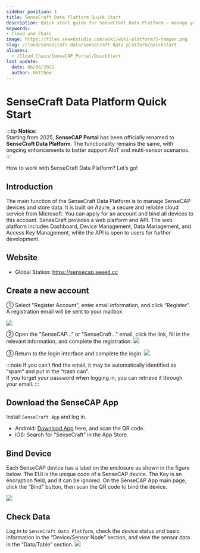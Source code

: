 ```yaml
---
sidebar_position: 1
title: SenseCraft Data Platform Quick Start
description: Quick start guide for SenseCraft Data Platform — manage your SenseCAP devices and visualize sensor data with a secure and reliable cloud platform.
keywords:
- Cloud and Chain
image: https://files.seeedstudio.com/wiki/wiki-platform/S-tempor.png        
slug: /cloud/sensecraft-data/sensecraft-data-platform/quickstart
aliases:
  - /Cloud_Chain/SenseCAP_Portal/QuickStart
last_update:
  date: 06/06/2025
  author: Matthew
---
```


# SenseCraft Data Platform Quick Start

:::tip
**Notice:**  
Starting from 2025, **SenseCAP Portal** has been officially renamed to **SenseCraft Data Platform**. The functionality remains the same, with ongoing enhancements to better support AIoT and multi-sensor scenarios.
:::

How to work with SenseCraft Data Platform? Let’s go!

## Introduction

The main function of the SenseCraft Data Platform is to manage SenseCAP devices and store data. It is built on Azure, a secure and reliable cloud service from Microsoft. You can apply for an account and bind all devices to this account. SenseCraft provides a web platform and API. The web platform includes Dashboard, Device Management, Data Management, and Access Key Management, while the API is open to users for further development.

## Website

- Global Station: <a href="https://sensecap.seeed.cc/">https://sensecap.seeed.cc</a>

## Create a new account

① Select "Register Account", enter email information, and click “Register”. A registration email will be sent to your mailbox.

![](https://sensecap-docs.seeed.cc/images/sensecap_portal/EN-register-1.jpg)

② Open the "SenseCAP..." or "SenseCraft…" email, click the link, fill in the relevant information, and complete the registration.
![](https://sensecap-docs.seeed.cc/images/sensecap_portal/EN-register-2.jpg)

③ Return to the login interface and complete the login.
![](https://sensecap-docs.seeed.cc/images/sensecap_portal/EN-register-3.jpg)

:::note
If you can’t find the email, it may be automatically identified as “spam” and put in the “trash can”.<br />
If you forget your password when logging in, you can retrieve it through your email.
:::

## Download the SenseCAP App

Install `SenseCraft App` and log in.

- Android: <a href="http://sensecap-app-download.seeed.cn/">Download App</a> here, and scan the QR code.
- iOS: Search for “SenseCraft” in the App Store.

## Bind Device

Each SenseCAP device has a label on the enclosure as shown in the figure below. The EUI is the unique code of a SenseCAP device. The Key is an encryption field, and it can be ignored.
On the SenseCAP App main page, click the “Bind” button, then scan the QR code to bind the device.

![](https://sensecap-docs.seeed.cc/images/sensecap_portal/label.jpg)

## Check Data

Log in to `SenseCraft Data Platform`, check the device status and basic information in the “Device/Sensor Node” section, and view the sensor data in the “Data/Table” section.
![](https://sensecap-docs.seeed.cc/images/sensecap_portal/data_overview.jpg)
